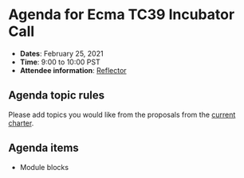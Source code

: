 # Agenda for Ecma TC39 Incubator Call

- **Dates**: February 25, 2021
- **Time**: 9:00 to 10:00 PST
- **Attendee information**: [Reflector](https://github.com/tc39/Reflector/issues/355)

## Agenda topic rules

Please add topics you would like from the proposals from the [current charter](https://github.com/tc39/incubator-agendas/issues/14).

## Agenda items

- Module blocks
